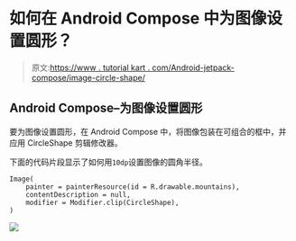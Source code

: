 # 如何在 Android Compose 中为图像设置圆形？

> 原文:[https://www . tutorial kart . com/Android-jetpack-compose/image-circle-shape/](https://www.tutorialkart.com/android-jetpack-compose/image-circle-shape/)

## Android Compose–为图像设置圆形

要为图像设置圆形，在 Android Compose 中，将图像包装在可组合的框中，并应用 CircleShape 剪辑修改器。

下面的代码片段显示了如何用`10dp`设置图像的圆角半径。

```
Image(
	painter = painterResource(id = R.drawable.mountains),
	contentDescription = null,
	modifier = Modifier.clip(CircleShape),
)
```

[![](../Images/925da31b32d6bc3827932f6c8afb11bb.png)](https://www.tutorialkart.com/)
